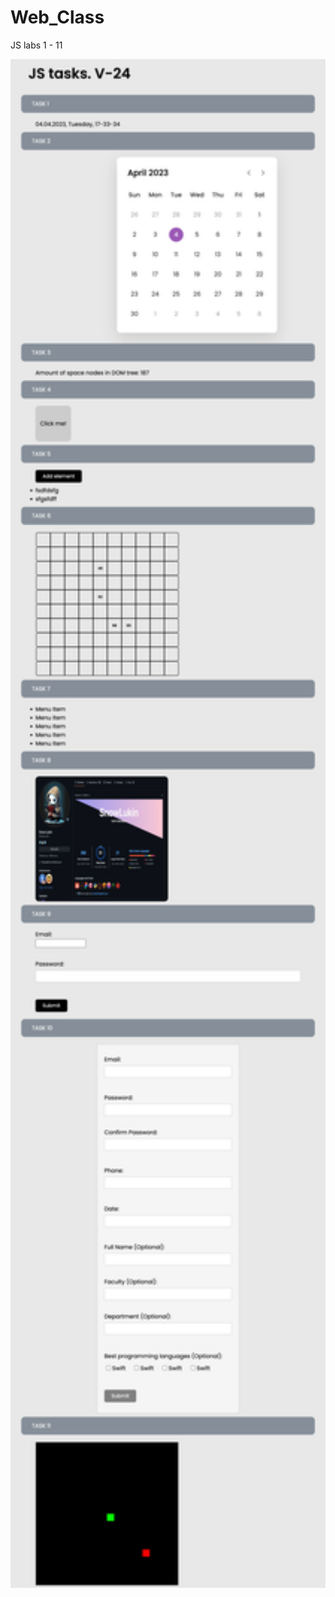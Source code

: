 # Web_Class
 
JS labs 1 - 11

<img width="700" alt="JSLabs" src="Images/web_labs_img.png?raw=true">

